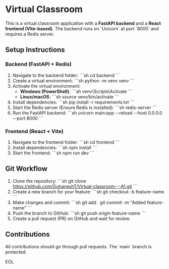 

# Virtual Classroom

This is a virtual classroom application with a **FastAPI backend** and a **React frontend (Vite-based)**. The backend runs on \`Uvicorn\` at port \`8000\` and requires a Redis server.

## Setup Instructions

### **Backend (FastAPI + Redis)**
1. Navigate to the backend folder:
   \`\`\`sh
   cd backend
   \`\`\`
2. Create a virtual environment:
   \`\`\`sh
   python -m venv venv
   \`\`\`
3. Activate the virtual environment:
   - **Windows (PowerShell)**:
     \`\`\`sh
     venv\Scripts\Activate
     \`\`\`
   - **Linux/macOS**:
     \`\`\`sh
     source venv/bin/activate
     \`\`\`
4. Install dependencies:
   \`\`\`sh
   pip install -r requirements.txt
   \`\`\`
5. Start the Redis server (Ensure Redis is installed):
   \`\`\`sh
   redis-server
   \`\`\`
6. Run the FastAPI backend:
   \`\`\`sh
   uvicorn main:app --reload --host 0.0.0.0 --port 8000
   \`\`\`

### **Frontend (React + Vite)**
1. Navigate to the frontend folder:
   \`\`\`sh
   cd frontend
   \`\`\`
2. Install dependencies:
   \`\`\`sh
   npm install
   \`\`\`
3. Start the frontend:
   \`\`\`sh
   npm run dev
   \`\`\`

## Git Workflow

1. Clone the repository:
   \`\`\`sh
   git clone https://github.com/GuhaneshT/Virtual-classroom---A1.git
   \`\`\`
2. Create a new branch for your feature:
   \`\`\`sh
   git checkout -b feature-name
   \`\`\`
3. Make changes and commit:
   \`\`\`sh
   git add .
   git commit -m "Added feature-name"
   \`\`\`
4. Push the branch to GitHub:
   \`\`\`sh
   git push origin feature-name
   \`\`\`
5. Create a pull request (PR) on GitHub and wait for review.

## Contributions
All contributions should go through pull requests. The \`main\` branch is protected.

EOL
